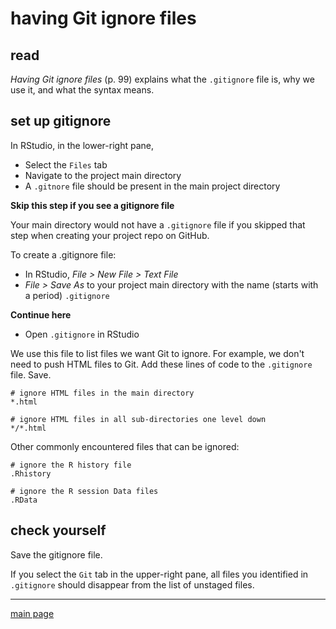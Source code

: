 
# having Git ignore files

## read

*Having Git ignore files* (p. 99) explains what the `.gitignore` file is, why we use it, and what the syntax means.  

## set up gitignore

In RStudio, in the lower-right pane, 

- Select the `Files` tab 
- Navigate to the project main directory 
- A `.gitnore` file should be present in the main project directory 

**Skip this step if you see a gitignore file** 

Your main directory would not have a `.gitignore` file if you skipped that step when creating your project repo on GitHub. 

To create a .gitignore file: 

- In RStudio, *File > New File > Text File* 
- *File > Save As* to your project main directory with the name (starts with a period) `.gitignore` 


**Continue here** 

- Open `.gitignore` in RStudio  

We use this file to list files we want Git to ignore. For example, we don't need to push HTML files to Git. Add these lines of code to the `.gitignore` file. Save. 

```
# ignore HTML files in the main directory
*.html

# ignore HTML files in all sub-directories one level down
*/*.html
```

Other commonly encountered files that can be ignored: 

```
# ignore the R history file
.Rhistory

# ignore the R session Data files
.RData
```


## check yourself 

Save the gitignore file.

If you select the `Git` tab in the upper-right pane, all files you identified in `.gitignore` should disappear from the list of unstaged files. 

---

[main page](../README.md)




